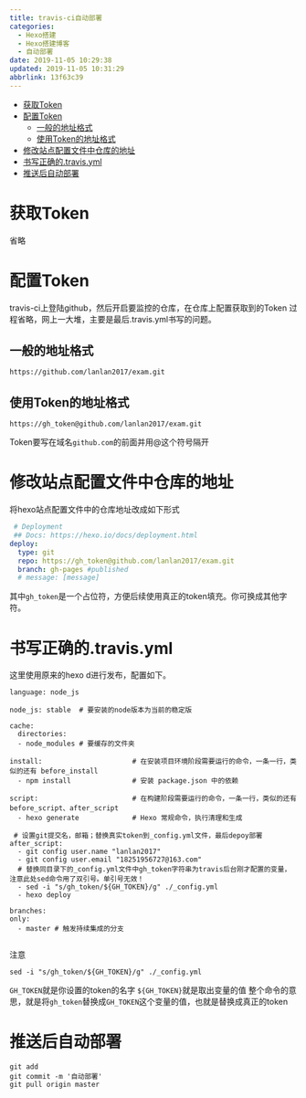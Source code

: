 ```yaml
---
title: travis-ci自动部署
categories: 
  - Hexo搭建
  - Hexo搭建博客
  - 自动部署
date: 2019-11-05 10:29:38
updated: 2019-11-05 10:31:29
abbrlink: 13f63c39
---
```

- [获取Token](/blog/13f63c39/#获取Token)
- [配置Token](/blog/13f63c39/#配置Token)
    - [一般的地址格式](/blog/13f63c39/#一般的地址格式)
    - [使用Token的地址格式](/blog/13f63c39/#使用Token的地址格式)
- [修改站点配置文件中仓库的地址](/blog/13f63c39/#修改站点配置文件中仓库的地址)
- [书写正确的.travis.yml](/blog/13f63c39/#书写正确的-travis-yml)
- [推送后自动部署](/blog/13f63c39/#推送后自动部署)

<!--more-->
<script src="https://cdn.bootcss.com/jquery/3.4.0/jquery.slim.min.js"></script>
<script>$(document).ready(function () {$(".post-body > ul:nth-child(1)").hide();});</script>

<!--end-->
# 获取Token
省略
# 配置Token
travis-ci上登陆github，然后开启要监控的仓库，在仓库上配置获取到的Token
过程省略，网上一大堆，主要是最后.travis.yml书写的问题。
## 一般的地址格式
```
https://github.com/lanlan2017/exam.git
```
## 使用Token的地址格式
```
https://gh_token@github.com/lanlan2017/exam.git 
```
Token要写在域名`github.com`的前面并用@这个符号隔开
# 修改站点配置文件中仓库的地址
将hexo站点配置文件中的仓库地址改成如下形式
```yml
 # Deployment
 ## Docs: https://hexo.io/docs/deployment.html
deploy:
  type: git
  repo: https://gh_token@github.com/lanlan2017/exam.git 
  branch: gh-pages #published
  # message: [message]
```
其中`gh_token`是一个占位符，方便后续使用真正的token填充。你可换成其他字符。
# 书写正确的.travis.yml
这里使用原来的hexo  d进行发布，配置如下。

```shell
language: node_js

node_js: stable  # 要安装的node版本为当前的稳定版

cache:
  directories:
  - node_modules # 要缓存的文件夹

install:                      # 在安装项目环境阶段需要运行的命令，一条一行，类似的还有 before_install
  - npm install               # 安装 package.json 中的依赖

script:                       # 在构建阶段需要运行的命令，一条一行，类似的还有 before_script、after_script
  - hexo generate             # Hexo 常规命令，执行清理和生成
 
 # 设置git提交名，邮箱；替换真实token到_config.yml文件，最后depoy部署
after_script:
  - git config user.name "lanlan2017"
  - git config user.email "18251956727@163.com"
  # 替换同目录下的_config.yml文件中gh_token字符串为travis后台刚才配置的变量，注意此处sed命令用了双引号。单引号无效！
  - sed -i "s/gh_token/${GH_TOKEN}/g" ./_config.yml
  - hexo deploy
  
branches:
only:
  - master # 触发持续集成的分支
  
```
注意
```shell
sed -i "s/gh_token/${GH_TOKEN}/g" ./_config.yml
```
`GH_TOKEN`就是你设置的token的名字
`${GH_TOKEN}`就是取出变量的值
整个命令的意思，就是将`gh_token`替换成`GH_TOKEN`这个变量的值，也就是替换成真正的token
# 推送后自动部署
```shell
git add
git commit -m '自动部署'
git pull origin master
```
